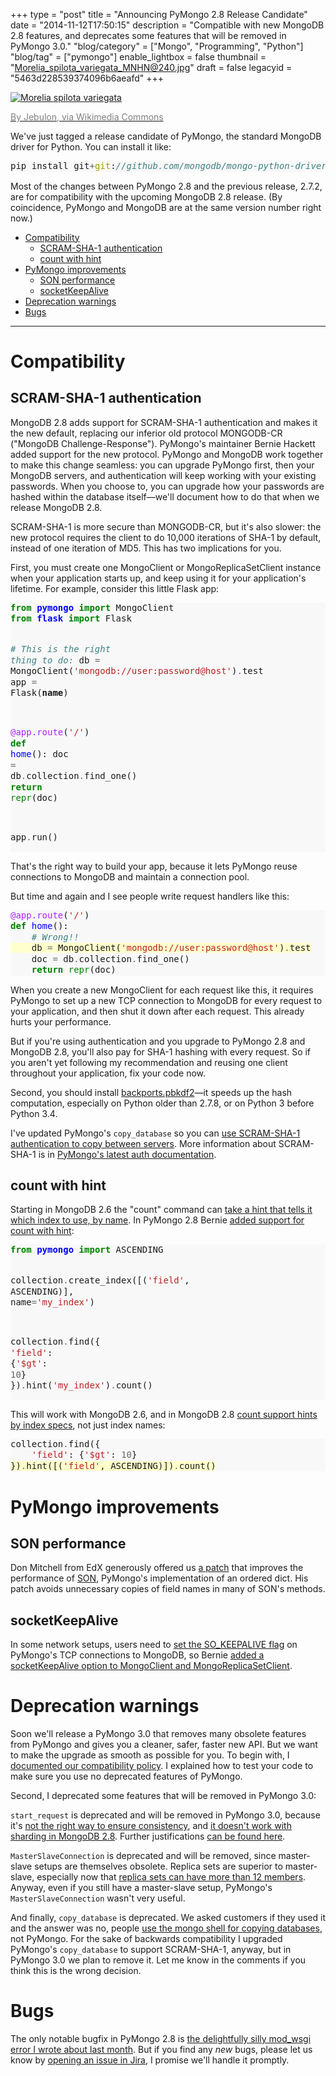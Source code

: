+++
type = "post"
title = "Announcing PyMongo 2.8 Release Candidate"
date = "2014-11-12T17:50:15"
description = "Compatible with new MongoDB 2.8 features, and deprecates some features that will be removed in PyMongo 3.0."
"blog/category" = ["Mongo", "Programming", "Python"]
"blog/tag" = ["pymongo"]
enable_lightbox = false
thumbnail = "Morelia_spilota_variegata_MNHN@240.jpg"
draft = false
legacyid = "5463d228539374096b6aeafd"
+++

<p><a href="https://commons.wikimedia.org/wiki/File%3AMorelia_spilota_variegata_MNHN.jpg"><img style="display:block; margin-left:auto; margin-right:auto;" src="Morelia_spilota_variegata_MNHN.jpg" alt="Morelia spilota variegata" title="Morelia spilota variegata" />
</a></p>
<p><a href="https://commons.wikimedia.org/wiki/File%3AMorelia_spilota_variegata_MNHN.jpg"><span style="color:gray">By Jebulon, via Wikimedia Commons</span></a></p>
<p>We've just tagged a release candidate of PyMongo, the standard MongoDB driver for Python. You can install it like:</p>
<div class="codehilite" style="background: #f8f8f8"><pre style="line-height: 125%">pip install git<span style="color: #666666">+</span><span style="color: #A0A000">git</span>:<span style="color: #408080; font-style: italic">//github.com/mongodb/mongo-python-driver.git@2.8rc0</span>
</pre></div>


<p>Most of the changes between PyMongo 2.8 and the previous release, 2.7.2, are for compatibility with the upcoming MongoDB 2.8 release. (By coincidence,  PyMongo and MongoDB are at the same version number right now.)</p>
<div class="toc">
<ul>
<li><a href="#compatibility">Compatibility</a><ul>
<li><a href="#scram-sha-1-authentication">SCRAM-SHA-1 authentication</a></li>
<li><a href="#count-with-hint">count with hint</a></li>
</ul>
</li>
<li><a href="#pymongo-improvements">PyMongo improvements</a><ul>
<li><a href="#son-performance">SON performance</a></li>
<li><a href="#socketkeepalive">socketKeepAlive</a></li>
</ul>
</li>
<li><a href="#deprecation-warnings">Deprecation warnings</a></li>
<li><a href="#bugs">Bugs</a></li>
</ul>
</div>
<hr />
<h1 id="compatibility">Compatibility</h1>
<h2 id="scram-sha-1-authentication">SCRAM-SHA-1 authentication</h2>
<p>MongoDB 2.8 adds support for SCRAM-SHA-1 authentication and makes it the new default, replacing our inferior old protocol MONGODB-CR ("MongoDB Challenge-Response"). PyMongo's maintainer Bernie Hackett added support for the new protocol. PyMongo and MongoDB work together to make this change seamless: you can upgrade PyMongo first, then your MongoDB servers, and authentication will keep working with your existing passwords. When you choose to, you can upgrade how your passwords are hashed within the database itself&mdash;we'll document how to do that when we release MongoDB 2.8.</p>
<p>SCRAM-SHA-1 is more secure than MONGODB-CR, but it's also slower: the new protocol requires the client to do 10,000 iterations of SHA-1 by default, instead of one iteration of MD5. This has two implications for you.</p>
<p>First, you must create one MongoClient or MongoReplicaSetClient instance when your application starts up, and keep using it for your application's lifetime. For example, consider this little Flask app:</p>
<div class="codehilite" style="background: #f8f8f8"><pre style="line-height: 125%"><span style="color: #008000; font-weight: bold">from</span> <span style="color: #0000FF; font-weight: bold">pymongo</span> <span style="color: #008000; font-weight: bold">import</span> MongoClient
<span style="color: #008000; font-weight: bold">from</span> <span style="color: #0000FF; font-weight: bold">flask</span> <span style="color: #008000; font-weight: bold">import</span> Flask

<span style="color: #408080; font-style: italic"># This is the right thing to do:</span>
db <span style="color: #666666">=</span> MongoClient(<span style="color: #BA2121">&#39;mongodb://user:password@host&#39;</span>)<span style="color: #666666">.</span>test
app <span style="color: #666666">=</span> Flask(__name__)

<span style="color: #AA22FF">@app.route</span>(<span style="color: #BA2121">&#39;/&#39;</span>)
<span style="color: #008000; font-weight: bold">def</span> <span style="color: #0000FF">home</span>():
    doc <span style="color: #666666">=</span> db<span style="color: #666666">.</span>collection<span style="color: #666666">.</span>find_one()
    <span style="color: #008000; font-weight: bold">return</span> <span style="color: #008000">repr</span>(doc)

app<span style="color: #666666">.</span>run()
</pre></div>


<p>That's the right way to build your app, because it lets PyMongo reuse connections to MongoDB and maintain a connection pool.</p>
<p>But time and again and I see people write request handlers like this:</p>
<div class="codehilite" style="background: #f8f8f8"><pre style="line-height: 125%"><span style="color: #AA22FF">@app.route</span>(<span style="color: #BA2121">&#39;/&#39;</span>)
<span style="color: #008000; font-weight: bold">def</span> <span style="color: #0000FF">home</span>():
    <span style="color: #408080; font-style: italic"># Wrong!!</span>
<span style="background-color: #ffffcc">    db <span style="color: #666666">=</span> MongoClient(<span style="color: #BA2121">&#39;mongodb://user:password@host&#39;</span>)<span style="color: #666666">.</span>test
</span>    doc <span style="color: #666666">=</span> db<span style="color: #666666">.</span>collection<span style="color: #666666">.</span>find_one()
    <span style="color: #008000; font-weight: bold">return</span> <span style="color: #008000">repr</span>(doc)
</pre></div>


<p>When you create a new MongoClient for each request like this, it requires PyMongo to set up a new TCP connection to MongoDB for every request to your application, and then shut it down after each request. This already hurts your performance.</p>
<p>But if you're using authentication and you upgrade to PyMongo 2.8 and MongoDB 2.8, you'll also pay for SHA-1 hashing with every request. So if you aren't yet following my recommendation and reusing one client throughout your application, fix your code now.</p>
<p>Second, you should install <a href="https://pypi.python.org/pypi/backports.pbkdf2/0.1">backports.pbkdf2</a>&mdash;it speeds up the hash computation, especially on Python older than 2.7.8, or on Python 3 before Python 3.4.</p>
<p>I've updated PyMongo's <code>copy_database</code> so you can <a href="http://api.mongodb.org/python/current/examples/copydb.html">use SCRAM-SHA-1 authentication to copy between servers</a>. More information about SCRAM-SHA-1 is in <a href="http://api.mongodb.org/python/current/examples/authentication.html">PyMongo's latest auth documentation</a>.</p>
<h2 id="count-with-hint">count with hint</h2>
<p>Starting in MongoDB 2.6 the "count" command can <a href="https://jira.mongodb.org/browse/SERVER-2677">take a hint that tells it which index to use, by name</a>. In PyMongo 2.8 Bernie <a href="https://jira.mongodb.org/browse/PYTHON-744">added support for count with hint</a>:</p>
<div class="codehilite" style="background: #f8f8f8"><pre style="line-height: 125%"><span style="color: #008000; font-weight: bold">from</span> <span style="color: #0000FF; font-weight: bold">pymongo</span> <span style="color: #008000; font-weight: bold">import</span> ASCENDING

collection<span style="color: #666666">.</span>create_index([(<span style="color: #BA2121">&#39;field&#39;</span>, ASCENDING)], name<span style="color: #666666">=</span><span style="color: #BA2121">&#39;my_index&#39;</span>)

collection<span style="color: #666666">.</span>find({
    <span style="color: #BA2121">&#39;field&#39;</span>: {<span style="color: #BA2121">&#39;$gt&#39;</span>: <span style="color: #666666">10</span>}
})<span style="color: #666666">.</span>hint(<span style="color: #BA2121">&#39;my_index&#39;</span>)<span style="color: #666666">.</span>count()
</pre></div>


<p>This will work with MongoDB 2.6, and in MongoDB 2.8 <a href="https://jira.mongodb.org/browse/SERVER-14799">count support hints by index specs</a>, not just index names:</p>
<div class="codehilite" style="background: #f8f8f8"><pre style="line-height: 125%">collection<span style="color: #666666">.</span>find({
    <span style="color: #BA2121">&#39;field&#39;</span>: {<span style="color: #BA2121">&#39;$gt&#39;</span>: <span style="color: #666666">10</span>}
<span style="background-color: #ffffcc">})<span style="color: #666666">.</span>hint([(<span style="color: #BA2121">&#39;field&#39;</span>, ASCENDING)])<span style="color: #666666">.</span>count()
</span></pre></div>


<h1 id="pymongo-improvements">PyMongo improvements</h1>
<h2 id="son-performance">SON performance</h2>
<p>Don Mitchell from EdX generously offered us <a href="https://jira.mongodb.org/browse/PYTHON-703">a patch</a> that improves the performance of <a href="http://api.mongodb.org/python/current/api/bson/son.html">SON</a>, PyMongo's implementation of an ordered dict. His patch avoids unnecessary copies of field names in many of SON's methods.</p>
<h2 id="socketkeepalive">socketKeepAlive</h2>
<p>In some network setups, users need to <a href="http://www.tldp.org/HOWTO/html_single/TCP-Keepalive-HOWTO/">set the SO_KEEPALIVE flag</a> on PyMongo's TCP connections to MongoDB, so Bernie <a href="https://jira.mongodb.org/browse/PYTHON-679">added a socketKeepAlive option to MongoClient and MongoReplicaSetClient</a>.</p>
<h1 id="deprecation-warnings">Deprecation warnings</h1>
<p>Soon we'll release a PyMongo 3.0 that removes many obsolete features from PyMongo and gives you a cleaner, safer, faster new API. But we want to make the upgrade as smooth as possible for you. To begin with, I <a href="http://api.mongodb.org/python/2.8/compatibility-policy.html">documented our compatibility policy</a>. I explained how to test your code to make sure you use no deprecated features of PyMongo.</p>
<p>Second, I deprecated some features that will be removed in PyMongo 3.0:</p>
<p><code>start_request</code> is deprecated and will be removed in PyMongo 3.0, because it's <a href="/blog/read-your-writes-consistency-pymongo/">not the right way to ensure consistency</a>, and <a href="https://jira.mongodb.org/browse/SERVER-12273">it doesn't work with sharding in MongoDB 2.8</a>. Further justifications <a href="https://jira.mongodb.org/browse/PYTHON-785">can be found here</a>.</p>
<p><code>MasterSlaveConnection</code> is deprecated and will be removed, since master-slave setups are themselves obsolete. Replica sets are superior to master-slave, especially now that <a href="https://jira.mongodb.org/browse/SERVER-15060">replica sets can have more than 12 members</a>. Anyway, even if you still have a master-slave setup, PyMongo's <code>MasterSlaveConnection</code> wasn't very useful.</p>
<p>And finally, <code>copy_database</code> is deprecated. We asked customers if they used it and the answer was no, people <a href="http://docs.mongodb.org/manual/reference/method/db.copyDatabase/">use the mongo shell for copying databases</a>, not PyMongo. For the sake of backwards compatibility I upgraded PyMongo's <code>copy_database</code> to support SCRAM-SHA-1, anyway, but in PyMongo 3.0 we plan to remove it. Let me know in the comments if you think this is the wrong decision.</p>
<h1 id="bugs">Bugs</h1>
<p>The only notable bugfix in PyMongo 2.8 is <a href="/blog/a-normal-accident-in-python-and-mod-wsgi/">the delightfully silly mod_wsgi error I wrote about last month</a>. But if you find any <em>new</em> bugs, please let us know by <a href="https://jira.mongodb.org/browse/PYTHON">opening an issue in Jira</a>, I promise we'll handle it promptly.</p>
    